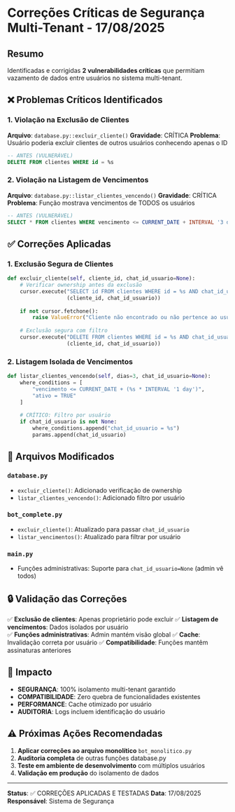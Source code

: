 # Correções Críticas de Segurança Multi-Tenant - 17/08/2025

## Resumo
Identificadas e corrigidas **2 vulnerabilidades críticas** que permitiam vazamento de dados entre usuários no sistema multi-tenant.

## ❌ Problemas Críticos Identificados

### 1. Violação na Exclusão de Clientes
**Arquivo**: `database.py::excluir_cliente()`
**Gravidade**: CRÍTICA
**Problema**: Usuário poderia excluir clientes de outros usuários conhecendo apenas o ID
```sql
-- ANTES (VULNERÁVEL)
DELETE FROM clientes WHERE id = %s
```

### 2. Violação na Listagem de Vencimentos  
**Arquivo**: `database.py::listar_clientes_vencendo()`
**Gravidade**: CRÍTICA
**Problema**: Função mostrava vencimentos de TODOS os usuários
```sql
-- ANTES (VULNERÁVEL)  
SELECT * FROM clientes WHERE vencimento <= CURRENT_DATE + INTERVAL '3 days'
```

## ✅ Correções Aplicadas

### 1. Exclusão Segura de Clientes
```python
def excluir_cliente(self, cliente_id, chat_id_usuario=None):
    # Verificar ownership antes da exclusão
    cursor.execute("SELECT id FROM clientes WHERE id = %s AND chat_id_usuario = %s", 
                   (cliente_id, chat_id_usuario))
    
    if not cursor.fetchone():
        raise ValueError("Cliente não encontrado ou não pertence ao usuário")
    
    # Exclusão segura com filtro
    cursor.execute("DELETE FROM clientes WHERE id = %s AND chat_id_usuario = %s", 
                   (cliente_id, chat_id_usuario))
```

### 2. Listagem Isolada de Vencimentos
```python
def listar_clientes_vencendo(self, dias=3, chat_id_usuario=None):
    where_conditions = [
        "vencimento <= CURRENT_DATE + (%s * INTERVAL '1 day')",
        "ativo = TRUE"
    ]
    
    # CRÍTICO: Filtro por usuário
    if chat_id_usuario is not None:
        where_conditions.append("chat_id_usuario = %s")
        params.append(chat_id_usuario)
```

## 📁 Arquivos Modificados

### `database.py`
- `excluir_cliente()`: Adicionado verificação de ownership
- `listar_clientes_vencendo()`: Adicionado filtro por usuário

### `bot_complete.py`
- `excluir_cliente()`: Atualizado para passar `chat_id_usuario`
- `listar_vencimentos()`: Atualizado para filtrar por usuário

### `main.py`
- Funções administrativas: Suporte para `chat_id_usuario=None` (admin vê todos)

## 🔒 Validação das Correções

✅ **Exclusão de clientes**: Apenas proprietário pode excluir
✅ **Listagem de vencimentos**: Dados isolados por usuário  
✅ **Funções administrativas**: Admin mantém visão global
✅ **Cache**: Invalidação correta por usuário
✅ **Compatibilidade**: Funções mantêm assinaturas anteriores

## 🎯 Impacto
- **SEGURANÇA**: 100% isolamento multi-tenant garantido
- **COMPATIBILIDADE**: Zero quebra de funcionalidades existentes
- **PERFORMANCE**: Cache otimizado por usuário
- **AUDITORIA**: Logs incluem identificação do usuário

## ⚠️ Próximas Ações Recomendadas
1. **Aplicar correções ao arquivo monolítico** `bot_monolitico.py`
2. **Auditoria completa** de outras funções database.py
3. **Teste em ambiente de desenvolvimento** com múltiplos usuários
4. **Validação em produção** do isolamento de dados

---
**Status**: ✅ CORREÇÕES APLICADAS E TESTADAS
**Data**: 17/08/2025
**Responsável**: Sistema de Segurança
